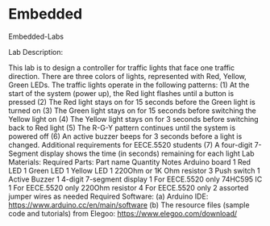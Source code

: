 # Embedded
Embedded-Labs

Lab Description:

This lab is to design a controller for traffic lights that face one traffic direction. There are three
colors of lights, represented with Red, Yellow, Green LEDs. The traffic lights operate in the
following patterns:
(1) At the start of the system (power up), the Red light flashes until a button is pressed
(2) The Red light stays on for 15 seconds before the Green light is turned on
(3) The Green light stays on for 15 seconds before switching the Yellow light on
(4) The Yellow light stays on for 3 seconds before switching back to Red light
(5) The R-G-Y pattern continues until the system is powered off
(6) An active buzzer beeps for 3 seconds before a light is changed.
Additional requirements for EECE.5520 students
(7) A four-digit 7-Segment display shows the time (in seconds) remaining for each light
Lab Materials:
Required Parts:
Part name Quantity Notes
Arduino board 1
Red LED 1
Green LED 1
Yellow LED 1
220Ohm or 1K Ohm resistor 3
Push switch 1
Active Buzzer 1
4-digit 7-segment display 1 For EECE.5520 only
74HC595 IC 1 For EECE.5520 only
220Ohm resistor 4 For EECE.5520 only
2
assorted jumper wires as needed
Required Software:
(a) Arduino IDE: https://www.arduino.cc/en/main/software
(b) The resource files (sample code and tutorials) from Elegoo:
https://www.elegoo.com/download/
